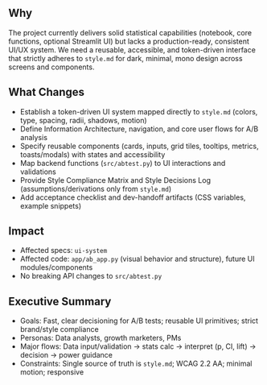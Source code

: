 ## Why
The project currently delivers solid statistical capabilities (notebook, core functions, optional Streamlit UI) but lacks a production-ready, consistent UI/UX system. We need a reusable, accessible, and token-driven interface that strictly adheres to `style.md` for dark, minimal, mono design across screens and components.

## What Changes
- Establish a token-driven UI system mapped directly to `style.md` (colors, type, spacing, radii, shadows, motion)
- Define Information Architecture, navigation, and core user flows for A/B analysis
- Specify reusable components (cards, inputs, grid tiles, tooltips, metrics, toasts/modals) with states and accessibility
- Map backend functions (`src/abtest.py`) to UI interactions and validations
- Provide Style Compliance Matrix and Style Decisions Log (assumptions/derivations only from `style.md`)
- Add acceptance checklist and dev-handoff artifacts (CSS variables, example snippets)

## Impact
- Affected specs: `ui-system`
- Affected code: `app/ab_app.py` (visual behavior and structure), future UI modules/components
- No breaking API changes to `src/abtest.py`

## Executive Summary
- Goals: Fast, clear decisioning for A/B tests; reusable UI primitives; strict brand/style compliance
- Personas: Data analysts, growth marketers, PMs
- Major flows: Data input/validation → stats calc → interpret (p, CI, lift) → decision → power guidance
- Constraints: Single source of truth is `style.md`; WCAG 2.2 AA; minimal motion; responsive


